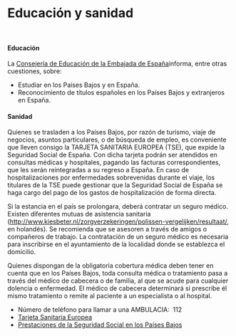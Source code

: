   Educación y sanidad
===================

    ​

#### Educación

La [Consejería de Educación de la Embajada de España](http://www.mecd.gob.es/paisesbajos/oficinasycentros/oficinas-educacion.html)informa, entre otras cuestiones, sobre:

* Estudiar en los Países Bajos y en España.
* Reconocimiento de títulos españoles en los Países Bajos y extranjeros en España.

#### Sanidad

Quienes se trasladen a los Países Bajos, por razón de turismo, viaje de negocios, asuntos particulares, o de búsqueda de empleo, es conveniente que lleven consigo la TARJETA SANITARIA EUROPEA (TSE), que expide la Seguridad Social de España. Con dicha tarjeta podrán ser atendidos en consultas médicas y hospitales, pagando las facturas correspondientes, que les serán reintegradas a su regreso a España. En caso de hospitalizaciones por enfermedades sobrevenidas durante el viaje, los titulares de la TSE puede gestionar que la Seguridad Social de España se haga cargo del pago de los gastos de hospitalización de forma directa. 

Si la estancia en el país se prolongara, deberá contratar un seguro médico. Existen diferentes mutuas de asistencia sanitaria (<http://www.kiesbeter.nl/zorgverzekeringen/polissen-vergelijken/resultaat/>, en holandés). Se recomienda que se asesoren a través de amigos o compañeros de trabajo. La contratación de un seguro médico es necesaria para inscribirse en el ayuntamiento de la localidad donde se establezca el domicilio. 

Quienes dispongan de la obligatoria cobertura médica deben tener en cuenta que en los Países Bajos, toda consulta médica o tratamiento pasa a través del médico de cabecera o de familia, al que se acude para cualquier dolencia o enfermedad. El médico de cabecera determinará si prescribe él mismo tratamiento o remite al paciente a un especialista o al hospital.

* Número de teléfono para llamar a una AMBULACIA:  112
* [Tarjeta Sanitaria Europea](http://www.seg-social.es/Internet_1/Trabajadores/PrestacionesPension10935/Asistenciasanitaria/DesplazamientosporE11566/TSE2/index.htm#128573)
* [Prestaciones de la Seguridad Social en los Países Bajos](http://www.empleo.gob.es/es/mundo/consejerias/paisesBajos/pensiones/prestaciones.htm)

   